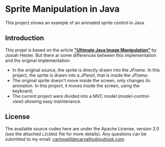 # Sprite Manipulation in Java

This project shows an example of an animated sprite control in Java.

## Introduction

This projet is based on the article [**"Ultimate Java Image Manipulation"**](https://www.javalobby.org//articles/ultimate-image/) by Josiah Hester. But there ar some differences between this implementation and the original implementation:

 - In the original source, the sprite is directly drawn into the _JFrame_. In this project, the sprite is drawn into a _JPanel_, that is inside the _JFrame_;
 - The original sprite doesn't move inside the screen, only changes its animation. In this project, it moves inside the screen, using the keyboard;
 - The current project were divided into a MVC model (_model-control-view_) allowing easy maintenance. 

## License

The available source codes here are under the Apache License, version 2.0 (see the attached `LICENSE` file for more details). Any questions can be submitted to my email: carloswilldecarvalho@outlook.com.